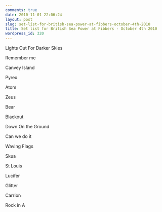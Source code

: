 ```yaml
---
comments: true
date: 2010-11-01 22:06:24
layout: post
slug: set-list-for-british-sea-power-at-fibbers-october-4th-2010
title: Set list for British Sea Power at Fibbers - October 4th 2010
wordpress_id: 320
---
```


Lights Out For Darker Skies

Remember me

Canvey Island

Pyrex

Atom

Zeus

Bear

Blackout

Down On the Ground

Can we do it

Waving Flags

Skua

St Louis

Lucifer

Glitter

Carrion

Rock in A
